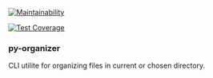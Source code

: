 [![Maintainability](https://api.codeclimate.com/v1/badges/7db766b24dfc3cd2ed5a/maintainability)](https://codeclimate.com/github/emp7yhead/py-organizer/maintainability)

[![Test Coverage](https://api.codeclimate.com/v1/badges/7db766b24dfc3cd2ed5a/test_coverage)](https://codeclimate.com/github/emp7yhead/py-organizer/test_coverage)
### py-organizer
CLI utilite for organizing files in current or chosen directory.
